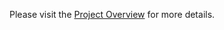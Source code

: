 Please visit the [Project Overview](https://github.com/cu-ecen-aeld/final-project-IvanVeloz/wiki/Project-Overview) for more details.
